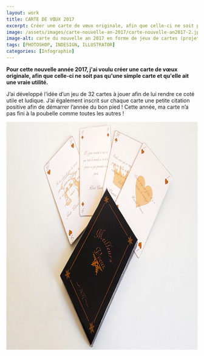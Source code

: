 ```yaml
---
layout: work
title: CARTE DE VŒUX 2017
excerpt: Créer une carte de vœux originale, afin que celle-ci ne soit pas qu'une simple carte et qu'elle ait une vraie utilité.
image: /assets/images/carte-nouvelle-an-2017/carte-nouvelle-an2017-2.jpg
image-alt: carte du nouvelle an 2017 en forme de jeux de cartes (projet école Aries Lyon)
tags: [PHOTOSHOP, INDESIGN, ILLUSTRATOR]
categories: [Infographie]
---
```


<p><strong>Pour cette nouvelle ann&eacute;e 2017, j&#39;ai voulu cr&eacute;er une carte de v&oelig;ux originale, afin que celle-ci ne soit pas qu&#39;une simple carte et qu&#39;elle ait une vraie utilit&eacute;.</strong></p>

<p>J&rsquo;ai d&eacute;velopp&eacute; l&rsquo;id&eacute;e d&rsquo;un jeu de 32 cartes &agrave; jouer afin de lui rendre ce cot&eacute; utile et ludique. J&rsquo;ai &eacute;galement inscrit sur chaque carte une petite citation positive afin de d&eacute;marrer l&rsquo;ann&eacute;e du bon pied ! Cette ann&eacute;e, ma carte n&rsquo;a pas fini &agrave; la poubelle comme toutes les autres !</p>

<p style="text-align:center"><img alt="carte du nouvelle an 2017 en forme de jeux de cartes (projet école Aries Lyon)" height="600" src="/assets/images/carte-nouvelle-an-2017/carte-nouvelle-an2017-2.jpg" /></p>

<p>&nbsp;</p>